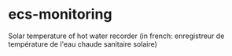 # ecs-monitoring
Solar temperature of hot water recorder (in french: enregistreur de température de l'eau chaude sanitaire solaire)
